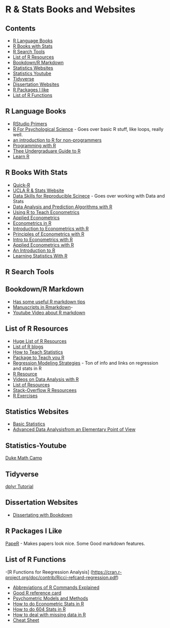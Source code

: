 # R & Stats Books and Websites

## Contents

- [R Language Books](#R-Language-Books)
- [R Books with Stats](#R-Books-With-Stats)
- [R Search Tools](#R-Search-Tools)
- [List of R Resources](#List-of-R-Resources)
- [Bookdown/R Markdown](#Bookdown/R-Markdown)
- [Statistics Websites](#Statistics-Websites)
- [Statistics Youtube](#Statistics-Youtube)
- [Tidyverse](#Tidyverse)
- [Dissertation Websites](#Dissertation-Websites)
- [R Packages I like](#R-Packages-I-Like)
- [List of R Functions](#List-of-R-Functions)

## R Language Books
- [RStudio Primers](https://rstudio.cloud/learn/primers)
- [R For Psychological Science](https://psyr.org/) - Goes over basic R stuff, like loops, really well.
- [an introduction to R for non-programmers](http://swcarpentry.github.io/r-novice-gapminder/)
- [Programming with R](http://swcarpentry.github.io/r-novice-inflammation/) 
- [Thee Undergraduare Guide to R](https://2dc76119-a-62cb3a1a-s-sites.googlegroups.com/site/undergraduateguidetor/manual-files/undergradguidetoR.pdf?attachauth=ANoY7cprKuOTqDa7cWdwB-afAYvksPkZ6i8Y3ZxSgLhOTwMjbNsd8qDAJdxyrGHgBUtplleycdqaxdXVhMDqDcME8BMRPo7V18T1UwRrnxn_NPDWX931OE3x77puUHbDxtRirvRg1T3WENZ1H-N2PlYJIUrfR5qlLBG9BAIi2ZRJJnMgTwav_uCpDgxhjwCgJFOHIwY_5Im9FYhpqQ5NvEEjInA90bIUapE6WCw_k3xmLmu18bC-o8Yq6hDNUeO3aTSiOJuYFYBY&attredirects=1)
- [Learn R](https://learnxinyminutes.com/docs/r/)

## R Books With Stats
- [Quick-R](https://www.statmethods.net/)
- [UCLA R & Stats Website](https://stats.idre.ucla.edu/)
- [Data Skills for Reproducible Scinece](https://psyteachr.github.io/msc-data-skills/index.html) - Goes over working with Data and Stats
- [Data Analysis and Prediction Algorithms with R](https://rafalab.github.io/dsbook/)
- [Using R to Teach Econometrics](https://robjhyndman.com/papers/R.pdf)
- [Applied Econometrics](http://www.econ.uiuc.edu/~econ472/)
- [Econometrics in R](https://tyleransom.github.io/econometricslabs.html)
- [Introduction to Econometrics with R](https://scpoecon.github.io/ScPoEconometrics/)
- [Principles of Econometrics with R](https://bookdown.org/ccolonescu/RPoE4/heteroskedasticity.html)
- [Intro to Econometrics with R](https://www.econometrics-with-r.org/)
- [Applied Econometrics with R](https://eeecon.uibk.ac.at/~zeileis/teaching/AER/)
- [An Introduction to R](https://cran.r-project.org/doc/manuals/R-intro.pdf)
- [Learning Statistics With R](https://learningstatisticswithr.com/book/)
## R Search Tools

## Bookdown/R Markdown
- [Has some useful R markdown tips](https://cran.r-project.org/web/views/ReproducibleResearch.html)
- [Manuscripts in Rmarkdown](https://stirlingcodingclub.github.io/Manuscripts_in_Rmarkdown/Rmarkdown_notes.html)- 
- [Youtube Video about R markdown](https://www.youtube.com/watch?v=Nj9J5iCSMB0)
## List of R Resources

- [Huge List of R Resources](https://paulvanderlaken.com/2017/08/10/r-resources-cheatsheets-tutorials-books) 
- [List of R blogs](https://www.r-bloggers.com/)
- [How to Teach Statistics](https://cran.r-project.org/web/views/TeachingStatistics.html)
- [Package to Teach you R](https://swirlstats.com/)
- [Regression Modeling Strategies](http://biostat.mc.vanderbilt.edu/wiki/Main/RmS) - Ton of info and links on regression and stats in R
- [R Resource](https://docs.google.com/document/d/1qtdiLbU32F_AVNRlF7d23wvPSgTCYqr5TFeBwbncPcw/edit)
- [Videos on Data Analysis with R](http://jeromyanglim.blogspot.com/2010/05/videos-on-data-analysis-with-r.html)
- [List of Resources](https://noeliagorod.com/2019/04/24/r-resources-free-courses-books-tutorials-cheat-sheets/)
- [Stack-Overflow R Resourcees](https://stackoverflow.com/tags/r/info)
- [R Exercises](https://www.r-exercises.com)
## Statistics Websites
- [Basic Statistics](https://crumplab.github.io/statistics/foundations-for-inference.html#the-crump-test)
- [Advanced Data Analysisfrom an Elementary Point of View](http://www.stat.cmu.edu/~cshalizi/ADAfaEPoV/ADAfaEPoV.pdf)
## Statistics-Youtube
[Duke Math Camp](http://people.duke.edu/~das76/Mathematics%20for%20Political%20and%20Social%20Research%20Syllabus_Siegel.pdf)
## Tidyverse
[dplyr Tutorial](https://www.dataschool.io/dplyr-tutorial-for-faster-data-manipulation-in-r/)
## Dissertation Websites
- [Dissertating with Bookdown](https://bookdown.org/thea_knowles/dissertating_rmd_presentation/nitty-gritty-stuff.html#predefined-functions)
## R Packages I Like
[PapeR](https://cran.r-project.org/web/packages/papeR/index.html) - Makes papers look nice. Some Good markdown features.

## List of R Functions
-[R Functions for Reegression Analysis] (https://cran.r-project.org/doc/contrib/Ricci-refcard-regression.pdf)
- [Abbreviations of R Commands Explained](http://jeromyanglim.blogspot.com/2010/05/abbreviations-of-r-commands-explained.html)
- [Good R reference card](https://cran.r-project.org/doc/contrib/Short-refcard.pdf)
- [Psychometric Models and Methods](https://cran.r-project.org/web/views/Psychometrics.html)
- [How to do Econometric Stats in R](https://cran.r-project.org/web/views/Econometrics.html)
- [How to do 604 Stats in R](https://cran.r-project.org/web/views/SocialSciences.html)
- [How to deal with missing data in R](https://cran.r-project.org/web/views/MissingData.html)
- [Cheat Sheet](https://s3.amazonaws.com/quandl-static-content/Documents/Quandl+-+R+Cheat+Sheet.pdf)
